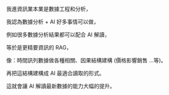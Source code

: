 
我進資訊業本業是數據工程和分析，

我認為數據分析 + AI 好多事情可以做，

例如很多數據分析結果都可以配合 AI 解讀，

等於是更精要資訊的 RAG，

像：時間訊列數據做各種相關、因果結構建構 (價格影響銷售 ...等)。

再把這結構建構成 AI 最適合讀取的形式。

這就會讓 AI 解讀最新數據的能力大幅的提升。
